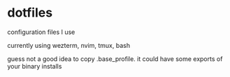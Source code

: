 # dotfiles

configuration files I use

currently using wezterm, nvim, tmux, bash

guess not a good idea to copy .base_profile. 
it could have some exports of your binary installs
